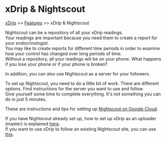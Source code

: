# xDrip & Nightscout  
[xDrip](../README.md) >> [Features](./Features_page) >> xDrip & Nightscout  
  
Nightscout can be a repository of all your xDrip readings.  
Your readings are important because you need them to create a report for your endocrinologist.  
You may like to create reports for different time periods in order to examine how your control has changed over long periods of time.  
Without a repository, all your readings will be on your phone.  What happens if you lose your phone or if your phone is broken?  
  
In addition, you can also use Nightscout as a server for your followers.  
  
To set up Nightscout, you need to do a little bit of work.  There are different options.  Find instructions for the server you want to use and follow.  
Give yourself some time to complete everything.  It's not something you can do in just 5 minutes.  

These are instructions and tips for setting up [Nightscout on Google Cloud](./Nightscout/GoogleCloud.md).  
  
If you have Nightscout already set up, how to set up xDrip as an uploader (master) is explained [here](./Nightscout-Settings.md).  
If you want to use xDrip to follow an existing Nightscout site, you can use [this](./Follow/FollowNightscout.md).  
  
